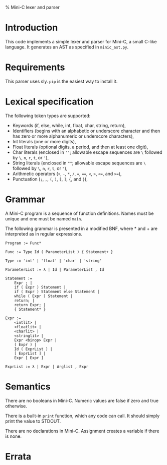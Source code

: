 % Mini-C lexer and parser

# Introduction

This code implements a simple lexer and parser for Mini-C, a small C-like language. It generates an AST as specified in `minic_ast.py`.

# Requirements

This parser uses sly. `pip` is the easiest way to install it.

# Lexical specification

The following token types are supported:

- Keywords (if, else, while, int, float, char, string, return),
- Identifiers (begins with an alphabetic or underscore character and then has zero or more alphanumeric or underscore characters),
- Int literals (one or more digits),
- Float literals (optional digits, a period, and then at least one digit),
- Char literals (enclosed in `''`; allowable escape sequences are `\` followed by `\`, `n`, `r`, `t`, or `'`),
- String literals (enclosed in `""`; allowable escape sequences are `\` followed by `\`, `n`, `r`, `t`, or `"`),
- Arithmetic operators (`+`, `-`, `*`, `/`, `=`, `==`, `<`, `>`, `<=`, and `>=`),
- Punctuation (`;`, `,`, `(`, `)`, `[`, `]`, `{`, and `}`),

# Grammar

A Mini-C program is a sequence of function definitions. Names must be unique and one must be named `main`.

The following grammar is presented in a modified BNF, where * and + are interpreted as in regular expressions.

```
Program := Func*

Func := Type Id ( ParameterList ) { Statement+ }

Type := 'int' | 'float' | 'char' | 'string'

ParameterList := λ | Id | ParameterList , Id

Statement :=
    Expr ; |
    if ( Expr ) Statement |
    if ( Expr ) Statement else Statement |
    while ( Expr ) Statement |
    return; |
    return Expr; |
    { Statement* }

Expr :=
    <intlit> |
    <floatlit> |
    <charlit> |
    <stringlit> |
    Expr <binop> Expr |
    ( Expr ) |
    Id ( ExprList ) |
    [ ExprList ] |
    Expr [ Expr ]

ExprList := λ | Expr | Arglist , Expr
```

# Semantics

There are no booleans in Mini-C. Numeric values are false if zero and true otherwise.

There is a built-in `print` function, which any code can call. It should simply print the value to STDOUT.

There are no declarations in Mini-C. Assignment creates a variable if there is none.

# Errata
